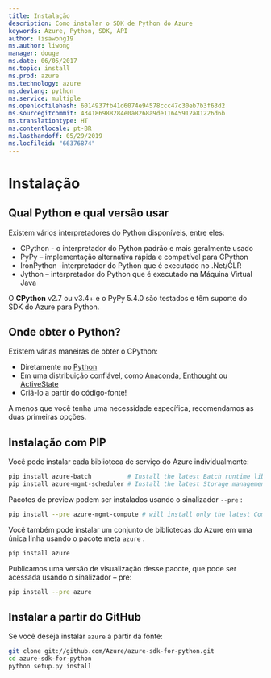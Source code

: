 ```yaml
---
title: Instalação
description: Como instalar o SDK de Python do Azure
keywords: Azure, Python, SDK, API
author: lisawong19
ms.author: liwong
manager: douge
ms.date: 06/05/2017
ms.topic: install
ms.prod: azure
ms.technology: azure
ms.devlang: python
ms.service: multiple
ms.openlocfilehash: 6014937fb41d6074e94578ccc47c30eb7b3f63d2
ms.sourcegitcommit: 434186988284e0a8268a9de11645912a81226d6b
ms.translationtype: HT
ms.contentlocale: pt-BR
ms.lasthandoff: 05/29/2019
ms.locfileid: "66376874"
---
```

# <a name="installation"></a>Instalação

## <a name="which-python-and-which-version-to-use"></a>Qual Python e qual versão usar

Existem vários interpretadores do Python disponíveis, entre eles:

* CPython - o interpretador do Python padrão e mais geralmente usado
* PyPy – implementação alternativa rápida e compatível para CPython
* IronPython -interpretador do Python que é executado no .Net/CLR
* Jython – interpretador do Python que é executado na Máquina Virtual Java

O **CPython** v2.7 ou v3.4+ e o PyPy 5.4.0 são testados e têm suporte do SDK do Azure para Python.

## <a name="where-to-get-python"></a>Onde obter o Python?

Existem várias maneiras de obter o CPython:

* Diretamente no [Python](https://www.python.org/)
* Em uma distribuição confiável, como [Anaconda](https://www.anaconda.com/), [Enthought](https://www.enthought.com/) ou [ActiveState](https://www.activestate.com/)
* Criá-lo a partir do código-fonte!

A menos que você tenha uma necessidade específica, recomendamos as duas primeiras opções.

## <a name="installation-with-pip"></a>Instalação com PIP

Você pode instalar cada biblioteca de serviço do Azure individualmente:

```bash
pip install azure-batch          # Install the latest Batch runtime library
pip install azure-mgmt-scheduler # Install the latest Storage management library
```

Pacotes de preview podem ser instalados usando o sinalizador `--pre` :

```bash
pip install --pre azure-mgmt-compute # will install only the latest Compute Management library
```

Você também pode instalar um conjunto de bibliotecas do Azure em uma única linha usando o pacote meta `azure` .

```bash
pip install azure
```

Publicamos uma versão de visualização desse pacote, que pode ser acessada usando o sinalizador – pre:

```bash
pip install --pre azure
```

## <a name="install-from-github"></a>Instalar a partir do GitHub

Se você deseja instalar `azure` a partir da fonte:

```bash
git clone git://github.com/Azure/azure-sdk-for-python.git
cd azure-sdk-for-python
python setup.py install
```
